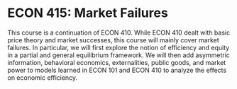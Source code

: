 # ECON 415: Market Failures

This course is a continuation of ECON 410. While ECON 410 dealt with basic price theory and market successes, this course will mainly cover market failures. In particular, we will first explore the notion of efficiency and equity in a partial and general equilibrium framework. We will then add asymmetric information, behavioral economics, externalities, public goods, and market power to models learned in ECON 101 and ECON 410 to analyze the effects on economic efficiency.